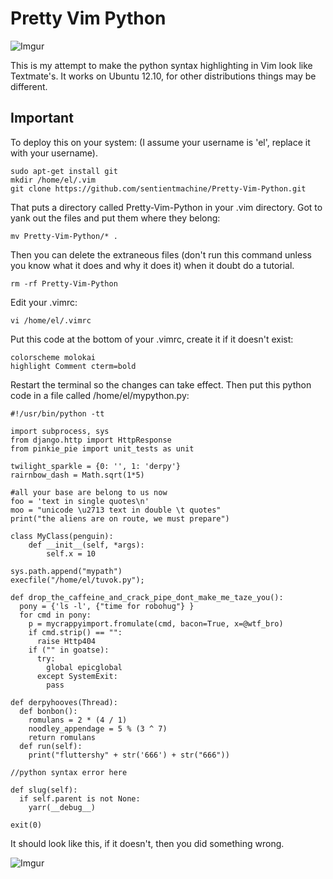 Pretty Vim Python
=====================

![Imgur](http://i.imgur.com/RQ9mt.png)

This is my attempt to make the python syntax highlighting in Vim look like Textmate's.  It works on Ubuntu 12.10, for other distributions things may be different.

Important
---------

To deploy this on your system:  (I assume your username is 'el', replace it with your username).

    sudo apt-get install git
    mkdir /home/el/.vim
    git clone https://github.com/sentientmachine/Pretty-Vim-Python.git

That puts a directory called Pretty-Vim-Python in your .vim directory.  Got to yank out the files and put them where they belong:

    mv Pretty-Vim-Python/* .
    
Then you can delete the extraneous files (don't run this command unless you know what it does and why it does it) when it doubt do a tutorial.

    rm -rf Pretty-Vim-Python

Edit your .vimrc:

    vi /home/el/.vimrc
    
Put this code at the bottom of your .vimrc, create it if it doesn't exist:

    colorscheme molokai
    highlight Comment cterm=bold

Restart the terminal so the changes can take effect.  Then put this python code in a file called /home/el/mypython.py:

    #!/usr/bin/python -tt
    
    import subprocess, sys 
    from django.http import HttpResponse
    from pinkie_pie import unit_tests as unit
    
    twilight_sparkle = {0: '', 1: 'derpy'}
    rairnbow_dash = Math.sqrt(1*5)
    
    #all your base are belong to us now
    foo = 'text in single quotes\n'
    moo = "unicode \u2713 text in double \t quotes"
    print("the aliens are on route, we must prepare")
    
    class MyClass(penguin):
        def __init__(self, *args):
            self.x = 10
    
    sys.path.append("mypath")
    execfile("/home/el/tuvok.py");
    
    def drop_the_caffeine_and_crack_pipe_dont_make_me_taze_you():
      pony = {'ls -l', {"time for robohug"} }
      for cmd in pony:
        p = mycrappyimport.fromulate(cmd, bacon=True, x=@wtf_bro)
        if cmd.strip() == "": 
          raise Http404
        if ("" in goatse): 
          try:
            global epicglobal
          except SystemExit:
            pass
    
    def derpyhooves(Thread):
      def bonbon():
        romulans = 2 * (4 / 1)
        noodley_appendage = 5 % (3 ^ 7)
        return romulans
      def run(self):
        print("fluttershy" + str('666') + str("666"))
    
    //python syntax error here
    
    def slug(self):
      if self.parent is not None:
        yarr(__debug__)
    
    exit(0)
    

It should look like this, if it doesn't, then you did something wrong.

![Imgur](http://imgur.com/iL56a1y)

